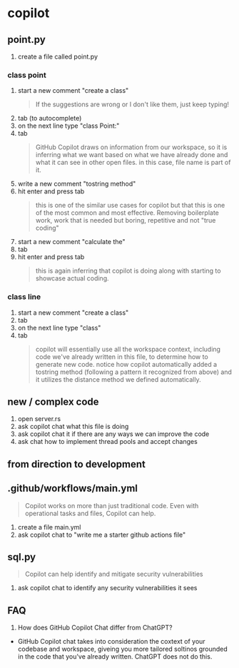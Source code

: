 # copilot

## point.py
1. create a file called point.py

### class point
1. start a new comment "create a class"
    > If the suggestions are wrong or I don't like them, just keep typing!
1. tab (to autocomplete)
1. on the next line type "class Point:"
1. tab
    > GitHub Copilot draws on information from our workspace, so it is inferring what we want based on what we have already done and what it can see in other open files. in this case, file name is part of it.
1. write a new comment "tostring method"
1. hit enter and press tab
    > this is one of the similar use cases for copilot but that this is one of the most common and most effective. Removing boilerplate work, work that is needed but boring, repetitive and not "true coding"
1. start a new comment "calculate the"
1. tab
1. hit enter and press tab
    > this is again inferring that copilot is doing along with starting to showcase actual coding.

### class line
1. start a new comment "create a class"
1. tab
1. on the next line type "class"
1. tab
    > copilot will essentially use all the workspace context, including code we've already written in this file, to determine how to generate new code. notice how copilot automatically added a tostring method (following a pattern it recognized from above) and it utilizes the distance method we defined automatically.

## new / complex code

1. open server.rs
1. ask copilot chat what this file is doing
1. ask copilot chat it if there are any ways we can improve the code
1. ask chat how to implement thread pools and accept changes

## from direction to development



## .github/workflows/main.yml
> Copilot works on more than just traditional code. Even with operational tasks and files, Copilot can help.

1. create a file main.yml
1. ask copilot chat to "write me a starter github actions file"

## sql.py
> Copilot can help identify and mitigate security vulnerabilities

1. ask copilot chat to identify any security vulnerabilities it sees


## FAQ
1. How does GitHub Copilot Chat differ from ChatGPT?
  - GitHub Copilot chat takes into consideration the coxtext of your codebase and workspace, giveing you more tailored soltinos grounded in the code that you've already written. ChatGPT does not do this.
